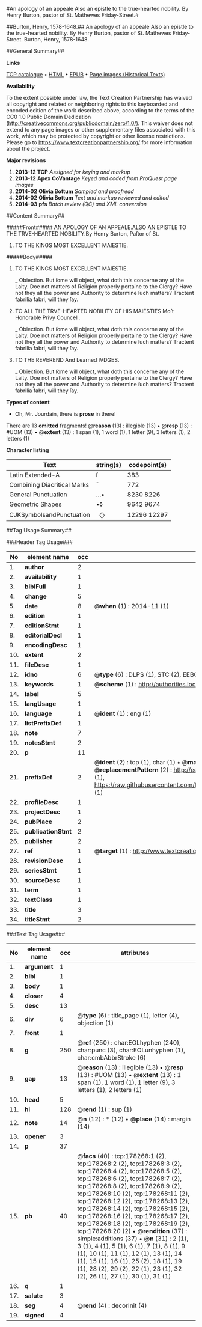 #An apology of an appeale Also an epistle to the true-hearted nobility. By Henry Burton, pastor of St. Mathewes Friday-Street.#

##Burton, Henry, 1578-1648.##
An apology of an appeale Also an epistle to the true-hearted nobility. By Henry Burton, pastor of St. Mathewes Friday-Street.
Burton, Henry, 1578-1648.

##General Summary##

**Links**

[TCP catalogue](http://www.ota.ox.ac.uk/tcp/)  • 
[HTML](http://tei.it.ox.ac.uk/tcp/Texts-HTML/free/B11/B11858.html)  • 
[EPUB](http://tei.it.ox.ac.uk/tcp/Texts-EPUB/free/B11/B11858.epub) • 
[Page images (Historical Texts)](https://historicaltexts.jisc.ac.uk/eebo-99842662e)

**Availability**

To the extent possible under law, the Text Creation Partnership has waived all copyright and related or neighboring rights to this keyboarded and encoded edition of the work described above, according to the terms of the CC0 1.0 Public Domain Dedication (http://creativecommons.org/publicdomain/zero/1.0/). This waiver does not extend to any page images or other supplementary files associated with this work, which may be protected by copyright or other license restrictions. Please go to https://www.textcreationpartnership.org/ for more information about the project.

**Major revisions**

1. __2013-12__ __TCP__ *Assigned for keying and markup*
1. __2013-12__ __Apex CoVantage__ *Keyed and coded from ProQuest page images*
1. __2014-02__ __Olivia Bottum__ *Sampled and proofread*
1. __2014-02__ __Olivia Bottum__ *Text and markup reviewed and edited*
1. __2014-03__ __pfs__ *Batch review (QC) and XML conversion*

##Content Summary##

#####Front#####
AN APOLOGY OF AN APPEALE.ALSO AN EPISTLE TO THE TRVE-HEARTED NOBILITY.By Henry Burton, Paſtor of St.
1. TO THE KINGS MOST EXCELLENT MAIESTIE.

#####Body#####

1. TO THE KINGS MOST EXCELLENT MAIESTIE.

    _ Obiection. But ſome will object, what doth this concerne any of the Laity. Doe not matters of Religion properly pertaine to the Clergy? Have not they all the power and Authority to determine ſuch matters? Tractent fabrilia fabri, will they ſay.

1. TO ALL THE TRVE-HEARTED NOBILITY OF HIS MAIESTIES Moſt Honorable Privy Councell.

    _ Obiection. But ſome will object, what doth this concerne any of the Laity. Doe not matters of Religion properly pertaine to the Clergy? Have not they all the power and Authority to determine ſuch matters? Tractent fabrilia fabri, will they ſay.

1. TO THE REVEREND And Learned IVDGES.

    _ Obiection. But ſome will object, what doth this concerne any of the Laity. Doe not matters of Religion properly pertaine to the Clergy? Have not they all the power and Authority to determine ſuch matters? Tractent fabrilia fabri, will they ſay.

**Types of content**

  * Oh, Mr. Jourdain, there is **prose** in there!

There are 13 **omitted** fragments! 
 @__reason__ (13) : illegible (13)  •  @__resp__ (13) : #UOM (13)  •  @__extent__ (13) : 1 span (1), 1 word (1), 1 letter (9), 3 letters (1), 2 letters (1)

**Character listing**


|Text|string(s)|codepoint(s)|
|---|---|---|
|Latin Extended-A|ſ|383|
|Combining             Diacritical Marks|̄|772|
|General Punctuation|…•|8230 8226|
|Geometric Shapes|▪◊|9642 9674|
|CJKSymbolsandPunctuation|〈〉|12296 12297|

##Tag Usage Summary##

###Header Tag Usage###

|No|element name|occ|attributes|
|---|---|---|---|
|1.|__author__|2||
|2.|__availability__|1||
|3.|__biblFull__|1||
|4.|__change__|5||
|5.|__date__|8| @__when__ (1) : 2014-11 (1)|
|6.|__edition__|1||
|7.|__editionStmt__|1||
|8.|__editorialDecl__|1||
|9.|__encodingDesc__|1||
|10.|__extent__|2||
|11.|__fileDesc__|1||
|12.|__idno__|6| @__type__ (6) : DLPS (1), STC (2), EEBO-CITATION (1), PROQUEST (1), VID (1)|
|13.|__keywords__|1| @__scheme__ (1) : http://authorities.loc.gov/ (1)|
|14.|__label__|5||
|15.|__langUsage__|1||
|16.|__language__|1| @__ident__ (1) : eng (1)|
|17.|__listPrefixDef__|1||
|18.|__note__|7||
|19.|__notesStmt__|2||
|20.|__p__|11||
|21.|__prefixDef__|2| @__ident__ (2) : tcp (1), char (1)  •  @__matchPattern__ (2) : ([0-9\-]+):([0-9IVX]+) (1), (.+) (1)  •  @__replacementPattern__ (2) : http://eebo.chadwyck.com/downloadtiff?vid=$1&page=$2 (1), https://raw.githubusercontent.com/textcreationpartnership/Texts/master/tcpchars.xml#$1 (1)|
|22.|__profileDesc__|1||
|23.|__projectDesc__|1||
|24.|__pubPlace__|2||
|25.|__publicationStmt__|2||
|26.|__publisher__|2||
|27.|__ref__|1| @__target__ (1) : http://www.textcreationpartnership.org/docs/. (1)|
|28.|__revisionDesc__|1||
|29.|__seriesStmt__|1||
|30.|__sourceDesc__|1||
|31.|__term__|1||
|32.|__textClass__|1||
|33.|__title__|3||
|34.|__titleStmt__|2||


###Text Tag Usage###

|No|element name|occ|attributes|
|---|---|---|---|
|1.|__argument__|1||
|2.|__bibl__|1||
|3.|__body__|1||
|4.|__closer__|4||
|5.|__desc__|13||
|6.|__div__|6| @__type__ (6) : title_page (1), letter (4), objection (1)|
|7.|__front__|1||
|8.|__g__|250| @__ref__ (250) : char:EOLhyphen (240), char:punc (3), char:EOLunhyphen (1), char:cmbAbbrStroke (6)|
|9.|__gap__|13| @__reason__ (13) : illegible (13)  •  @__resp__ (13) : #UOM (13)  •  @__extent__ (13) : 1 span (1), 1 word (1), 1 letter (9), 3 letters (1), 2 letters (1)|
|10.|__head__|5||
|11.|__hi__|128| @__rend__ (1) : sup (1)|
|12.|__note__|14| @__n__ (12) : * (12)  •  @__place__ (14) : margin (14)|
|13.|__opener__|3||
|14.|__p__|37||
|15.|__pb__|40| @__facs__ (40) : tcp:178268:1 (2), tcp:178268:2 (2), tcp:178268:3 (2), tcp:178268:4 (2), tcp:178268:5 (2), tcp:178268:6 (2), tcp:178268:7 (2), tcp:178268:8 (2), tcp:178268:9 (2), tcp:178268:10 (2), tcp:178268:11 (2), tcp:178268:12 (2), tcp:178268:13 (2), tcp:178268:14 (2), tcp:178268:15 (2), tcp:178268:16 (2), tcp:178268:17 (2), tcp:178268:18 (2), tcp:178268:19 (2), tcp:178268:20 (2)  •  @__rendition__ (37) : simple:additions (37)  •  @__n__ (31) : 2 (1), 3 (1), 4 (1), 5 (1), 6 (1), 7 (1), 8 (1), 9 (1), 10 (1), 11 (1), 12 (1), 13 (1), 14 (1), 15 (1), 16 (1), 25 (2), 18 (1), 19 (1), 28 (2), 29 (2), 22 (1), 23 (1), 32 (2), 26 (1), 27 (1), 30 (1), 31 (1)|
|16.|__q__|1||
|17.|__salute__|3||
|18.|__seg__|4| @__rend__ (4) : decorInit (4)|
|19.|__signed__|4||
